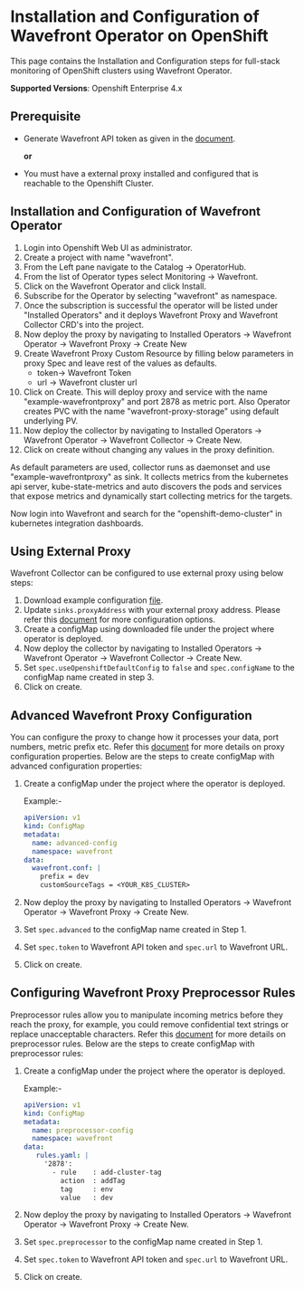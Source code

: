 # Installation and Configuration of Wavefront Operator on OpenShift
This page contains the Installation and Configuration steps for full-stack monitoring of OpenShift clusters using Wavefront Operator.

**Supported Versions**: Openshift Enterprise 4.x

## Prerequisite
* Generate Wavefront API token as given in the [document](https://docs.wavefront.com/usersaccountmanaging.html#generating-an-api-token).

  **or**

* You must have a external proxy installed and configured that is reachable to the Openshift Cluster.

## Installation and Configuration of Wavefront Operator 

1.  Login into Openshift Web UI as administrator.
2.  Create a project with name "wavefront".
3.  From the Left pane navigate to the Catalog → OperatorHub.
4.  From the list of Operator types select Monitoring → Wavefront.
5.  Click on the Wavefront Operator and click Install.
6.  Subscribe for the Operator by selecting "wavefront" as namespace.
7.  Once the subscription is successful the operator will be listed under "Installed Operators" and it deploys Wavefront Proxy and Wavefront Collector CRD's into the project.
8.  Now deploy the proxy by navigating to Installed Operators → Wavefront Operator → Wavefront Proxy → Create New
9.  Create Wavefront Proxy Custom Resource by filling below parameters in proxy Spec and leave rest of the values as defaults.
    * token→ Wavefront Token
    * url → Wavefront cluster url
10.  Click on Create.  This will deploy proxy and service with the name "example-wavefrontproxy" and port 2878 as metric port. Also Operator creates PVC with the name "wavefront-proxy-storage" using default underlying PV.
11. Now deploy the collector by navigating to Installed Operators → Wavefront Operator → Wavefront Collector → Create New.
12. Click on create without changing any values in the proxy definition.

As default parameters are used, collector runs as daemonset and use "example-wavefrontproxy" as sink.  It collects metrics from the kubernetes api server, kube-state-metrics and auto discovers the pods and services that expose metrics and dynamically start collecting metrics for the targets.

Now login into Wavefront and search for the "openshift-demo-cluster" in kubernetes integration dashboards.

## Using External Proxy
Wavefront Collector can be configured to use external proxy using below steps:
1. Download example configuration [file](https://raw.githubusercontent.com/wavefrontHQ/wavefront-collector-for-kubernetes/master/deploy/examples/openshift-collector-configmap.yaml).
2. Update `sinks.proxyAddress` with your external proxy address. Please refer this [document](https://github.com/wavefrontHQ/wavefront-collector-for-kubernetes/blob/master/docs/configuration.md) for more configuration options.
3. Create a configMap using downloaded file under the project where operator is deployed.
4. Now deploy the collector by navigating to Installed Operators → Wavefront Operator → Wavefront Collector → Create New.
5. Set `spec.useOpenshiftDefaultConfig` to `false` and `spec.configName` to the configMap name created in step 3.
6. Click on create.


## Advanced Wavefront Proxy Configuration
You can configure the proxy to change how it processes your data, port numbers, metric prefix etc. Refer this [document](https://docs.wavefront.com/proxies_configuring.html#general-proxy-properties-and-examples) for more details on proxy configuration properties. Below are the steps to create configMap with advanced configuration properties:

1. Create a configMap under the project where the operator is deployed.

   Example:-
   ```yaml
   apiVersion: v1
   kind: ConfigMap
   metadata:
     name: advanced-config
     namespace: wavefront
   data:
     wavefront.conf: |
       prefix = dev
       customSourceTags = <YOUR_K8S_CLUSTER>
2. Now deploy the proxy by navigating to Installed Operators → Wavefront Operator → Wavefront Proxy → Create New.
3. Set `spec.advanced` to the configMap name created in Step 1.
4. Set `spec.token` to Wavefront API token and `spec.url` to Wavefront URL.
5. Click on create.


## Configuring Wavefront Proxy Preprocessor Rules
Preprocessor rules allow you to manipulate incoming metrics before they reach the proxy, for example, you could remove confidential text strings or replace unacceptable characters. Refer this [document](https://docs.wavefront.com/proxies_preprocessor_rules.html#rule-configuration-file) for more details on preprocessor rules. Below are the steps to create configMap with preprocessor rules:

1. Create a configMap under the project where the operator is deployed.
   
   Example:-
   ```yaml
   apiVersion: v1
   kind: ConfigMap
   metadata:
     name: preprocessor-config
     namespace: wavefront
   data:
      rules.yaml: |
        '2878':
          - rule    : add-cluster-tag
            action  : addTag
            tag     : env
            value   : dev
    ```
2. Now deploy the proxy by navigating to Installed Operators → Wavefront Operator → Wavefront Proxy → Create New.
3. Set `spec.preprocessor` to the configMap name created in Step 1.
4. Set `spec.token` to Wavefront API token and `spec.url` to Wavefront URL.
5. Click on create.
